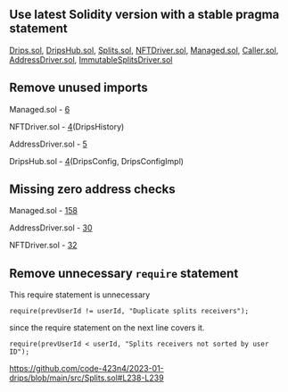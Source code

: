 ## Use latest Solidity version with a stable pragma statement
[Drips.sol](https://github.com/code-423n4/2023-01-drips/blob/main/src/Drips.sol), [DripsHub.sol](https://github.com/code-423n4/2023-01-drips/blob/main/src/DripsHub.sol), [Splits.sol](https://github.com/code-423n4/2023-01-drips/blob/main/src/Splits.sol), [NFTDriver.sol](https://github.com/code-423n4/2023-01-drips/blob/main/src/NFTDriver.sol), [Managed.sol](https://github.com/code-423n4/2023-01-drips/blob/main/src/Managed.sol), [Caller.sol](https://github.com/code-423n4/2023-01-drips/blob/main/src/Caller.sol), [AddressDriver.sol](https://github.com/code-423n4/2023-01-drips/blob/main/src/AddressDriver.sol), [ImmutableSplitsDriver.sol](https://github.com/code-423n4/2023-01-drips/blob/main/src/ImmutableSplitsDriver.sol)

## Remove unused imports
Managed.sol - [6](https://github.com/code-423n4/2023-01-drips/blob/main/src/Managed.sol#L6)

NFTDriver.sol - [4](https://github.com/code-423n4/2023-01-drips/blob/main/src/NFTDriver.sol#L4)(DripsHistory)

AddressDriver.sol - [5](https://github.com/code-423n4/2023-01-drips/blob/main/src/AddressDriver.sol#L5)

DripsHub.sol - [4](https://github.com/code-423n4/2023-01-drips/blob/main/src/DripsHub.sol#L4)(DripsConfig, DripsConfigImpl)


## Missing zero address checks
Managed.sol - [158](https://github.com/code-423n4/2023-01-drips/blob/main/src/Managed.sol#L158)

AddressDriver.sol - [30](https://github.com/code-423n4/2023-01-drips/blob/main/src/AddressDriver.sol#L30)

NFTDriver.sol - [32](https://github.com/code-423n4/2023-01-drips/blob/main/src/NFTDriver.sol#L32)

## Remove unnecessary `require` statement
This require statement is unnecessary
```
require(prevUserId != userId, "Duplicate splits receivers");
```
since the require statement on the next line covers it.
```
require(prevUserId < userId, "Splits receivers not sorted by user ID");
```
https://github.com/code-423n4/2023-01-drips/blob/main/src/Splits.sol#L238-L239